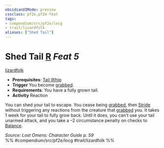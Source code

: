```yaml
---
obsidianUIMode: preview
cssclass: pf2e,pf2e-feat
tags:
- compendium/src/pf2e/locg
- trait/lizardfolk
aliases: ["Shed Tail"]
---
```

# Shed Tail  [R](/rules/core-rulebook/chapter-9-playing-the-game.md#Actions "Reaction") *Feat 5*  
[lizardfolk](/rules/traits/lizardfolk-b1.md)  

- **Prerequisites**: [Tail Whip](/compendium/feats/tail-whip-locg.md)
- **Trigger** You become [grabbed](/rules/conditions.md#Grabbed).
- **Requirements**: You have a fully grown tail.
- **Activity** Reaction

You can shed your tail to escape. You cease being [grabbed](/rules/conditions.md#Grabbed), then [Stride](/rules/actions/stride.md) without triggering any reactions from the creature that [grabbed](/rules/conditions.md#Grabbed) you. It takes 1 week for your tail to fully grow back. Until it does, you can't use your tail unarmed attack, and you take a –2 circumstance penalty on checks to [Balance](/rules/actions/balance.md).

*Source: Lost Omens: Character Guide p. 59*  
%% #compendium/src/pf2e/locg #trait/lizardfolk %%